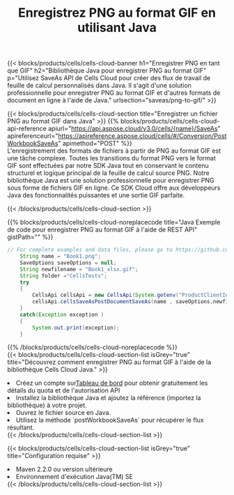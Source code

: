 ﻿---
title:  Enregistrez PNG au format GIF en utilisant Java
description: Utilisation du SDK Cloud Aspose.Cells for Java pour enregistrer le fichier au format PNG au format GIF.
kwords: Excel, Save PNG as GIF, REST, Java
howto: How to save PNG as GIF using Aspose.Cells Cloud Java library.
---
{{< blocks/products/cells/cells-cloud-banner h1="Enregistrer PNG en tant que GIF" h2="Bibliothèque Java pour enregistrer PNG au format GIF" p="Utilisez SaveAs API de Cells Cloud pour créer des flux de travail de feuille de calcul personnalisés dans Java. Il s\'agit d\'une solution professionnelle pour enregistrer PNG au format GIF et d\'autres formats de document en ligne à l\'aide de Java." urlsection="saveas/png-to-gif/" >}}

{{< blocks/products/cells/cells-cloud-section title="Enregistrer un fichier PNG au format GIF dans Java" >}}
{{% blocks/products/cells/cells-cloud-api-reference apiurl="https://api.aspose.cloud/v3.0/cells/{name}/SaveAs" apireferenceurl="https://apireference.aspose.cloud/cells/#/Conversion/PostWorkbookSaveAs" apimethod="POST" %}}
<br/>
L'enregistrement des formats de fichiers à partir de PNG au format GIF est une tâche complexe. Toutes les transitions du format PNG vers le format GIF sont effectuées par notre SDK Java tout en conservant le contenu structurel et logique principal de la feuille de calcul source PNG. Notre bibliothèque Java est une solution professionnelle pour enregistrer PNG sous forme de fichiers GIF en ligne. Ce SDK Cloud offre aux développeurs Java des fonctionnalités puissantes et une sortie GIF parfaite.

{{< /blocks/products/cells/cells-cloud-section >}}

{{% blocks/products/cells/cells-cloud-noreplacecode title="Java Exemple de code pour enregistrer PNG au format GIF à l\'aide de REST API" gistPath="" %}}
  
```java
// For complete examples and data files, please go to https://github.com/aspose-cells-cloud/aspose-cells-cloud-java/
    String name = "Book1.png";
    SaveOptions saveOptions = null;
    String newfilename = "Book1_xlsx.gif";
    String folder ="CellsTests";
    try 
    {
        CellsApi cellsApi = new CellsApi(System.getenv("ProductClientId"), System.getenv("ProductClientSecret"));
        cellsApi.cellsSaveAsPostDocumentSaveAs(name , saveOptions,newfilename,false,false,folder,null,null,null,true);                       
    }
    catch(Exception exception )
    {
        System.out.print(exception);
    }
```
  
{{% /blocks/products/cells/cells-cloud-noreplacecode %}}
<br/>
{{< blocks/products/cells/cells-cloud-section-list isGrey="true" title="Découvrez comment enregistrer PNG au format GIF à l\'aide de la bibliothèque Cells Cloud Java." >}}
<li> Créez un compte sur<a href="https://dashboard.aspose.cloud/">Tableau de bord</a> pour obtenir gratuitement les détails du quota et de l'autorisation API</li>
<li>Installez la bibliothèque Java et ajoutez la référence (importez la bibliothèque) à votre projet.</li>
<li>Ouvrez le fichier source en Java.</li>
<li>Utilisez la méthode `postWorkbookSaveAs` pour récupérer le flux résultant.</li>
{{< /blocks/products/cells/cells-cloud-section-list >}}

{{< blocks/products/cells/cells-cloud-section-list isGrey="true" title="Configuration requise" >}}
<li>Maven 2.2.0 ou version ultérieure</li>
<li>Environnement d'exécution Java(TM) SE</li>
{{< /blocks/products/cells/cells-cloud-section-list >}}
